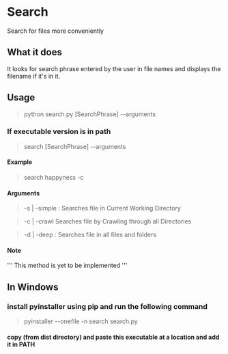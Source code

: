 # Search
Search for files more conveniently

## What it does

It looks for search phrase entered by the user in file names and displays the filename if it's in it.

## Usage

> python search.py [SearchPhrase] --arguments

### If executable version is in path
> search [SearchPhrase] --arguments

#### Example 
> search happyness -c

#### Arguments 
> -s | -simple :
Searches file in Current Working Directory

> -c | -crawl 
Searches file by Crawling through all Directories

> -d | -deep :
Searches file in all files and folders
#### Note
''' This method is yet to be implemented '''

## In Windows 
### install pyinstaller using pip and run the following command
> pyinstaller --onefile -n search search.py
#### copy (from  dist directory) and paste this executable at a location and add it in PATH
